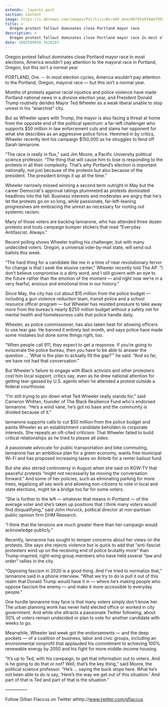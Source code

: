 ```yaml
--- 
extends: _layouts.post 
section: content 
image: https://s.abcnews.com/images/Politics/WireAP_deecb07dfe034def95068dbd07b4af2e_16x9_992.jpg 
title: > 
  Oregon protest fallout dominates close Portland mayor race 
description: > 
  Oregon protest fallout dominates close Portland mayor race In most elections, America wouldn't pay attention to the mayoral race in Portland, Oregon, but this isn't a normal yearPORTLAND, Ore. -- In most election cycles, America wouldn’t pay attention to the Portland, Oregon, mayoral race — but this isn’t a normal year.Hemmed in by critics, Wheeler recently lent his campaign $150,000 as he struggles to fend off Sarah Iannarone.“The race is really in flux,” said Jim Moore, a Pacific University political science professor.Many of those voters are backing Iannarone, who has attended three dozen protests and touts campaign bumper stickers that read “Everyday Antifascist.“I’m still trying to pin down what Ted Wheeler really stands for,” said Cameron Whitten, founder of The Black Resilience Fund who's endorsed Iannarone. 
date: 1602599958.3428183 
--- 
```

Oregon protest fallout dominates close Portland mayor race In most elections, America wouldn't pay attention to the mayoral race in Portland, Oregon, but this isn't a normal year

PORTLAND, Ore. -- In most election cycles, America wouldn’t pay attention to the Portland, Oregon, mayoral race — but this isn’t a normal year.

Months of protests against racial injustice and police violence have made Portland national news in a divisive election year, and President Donald Trump routinely derides Mayor Ted Wheeler as a weak liberal unable to stop unrest in his “anarchist” city.

But as Wheeler spars with Trump, the mayor is also facing a threat at home from the opposite end of the political spectrum: a far-left challenger who supports $50 million in law enforcement cuts and slams her opponent for what she describes as an aggressive police force. Hemmed in by critics, Wheeler recently lent his campaign $150,000 as he struggles to fend off Sarah Iannarone.

“The race is really in flux,” said Jim Moore, a Pacific University political science professor. “The thing that will cause him to lose is responding to the protests in all their complexity. That’s why Portland’s election is important nationally, not just because of the protests but also because of the president. The president brings it up all the time.”

Wheeler narrowly missed winning a second term outright in May but the career Democrat's approval ratings plummeted as protests dominated headlines into the fall. Business interests and moderates are angry that he's let the protests go on so long, while passionate, far-left-leaning progressives are embracing the unrest as necessary for rooting out systemic racism.

Many of those voters are backing Iannarone, who has attended three dozen protests and touts campaign bumper stickers that read “Everyday Antifascist. Always.”

Recent polling shows Wheeler trailing his challenger, but with many undecided voters. Oregon, a universal vote-by-mail state, will send out ballots this week.

“The hard thing for a candidate like me in a time of near revolutionary fervor for change is that I seek the elusive center," Wheeler recently told The AP. "I don’t believe compromise is a dirty word, and I still govern with an eye to the future rather than the emotion of the moment — and right now we’re in a very fearful, anxious and emotional time in our history.”

Since May, the city has cut about $15 million from the police budget — including a gun violence reduction team, transit police and a school resource officer program — but Wheeler has resisted pressure to take away more from the bureau’s nearly $250 million budget without a safety net for mental health and homelessness calls that police handle daily.

Wheeler, as police commissioner, has also taken heat for allowing officers to use tear gas. He banned it entirely last month, and says police have made some mistakes but done some things right, too.

“When people call 911, they expect to get a response. If you’re going to eviscerate the police bureau, then you have to be able to answer the question ... ‘What is the plan to actually fill the gap?’” he said. “And so far, we have not had that conversation.”

But Wheeler's failure to engage with Black activists and other protesters cost him local support, critics say, even as he drew national attention for getting tear-gassed by U.S. agents when he attended a protest outside a federal courthouse.

“I’m still trying to pin down what Ted Wheeler really stands for,” said Cameron Whitten, founder of The Black Resilience Fund who's endorsed Iannarone. “He’s a wind vane, he’s got no base and the community is divided because of it."

Iannarone supports calls to cut $50 million from the police budget and paints Wheeler as an establishment candidate beholden to corporate interests. She repeats an oft-cited criticism: That Wheeler failed to build critical relationships as he tried to please all sides.

A passionate advocate for public transportation and bike commuting, Iannarone has an ambitious plan for a green economy, wants free municipal Wi-Fi and has proposed increasing taxes on Airbnb for a renter bailout fund.

But she also stirred controversy in August when she said on KGW-TV that peaceful protests “might not necessarily be moving the conversation forward.” And some of her policies, such as eliminating parking for more trees, legalizing all sex work and allowing non-citizens to vote in local and state elections, might be a bridge too far for some voters.

“She is further to the left — whatever that means in Portland — of the average voter and she’s taken up positions that I think many voters would find disqualifying,” said John Horvick, political director at non-partisan public opinion firm DHM Research.

“I think that the tensions are much greater there than her campaign would acknowledge publicly.”

Recently, Iannarone has sought to temper concerns about her views on the protests. She says she rejects violence but is quick to add that “anti-fascist protesters wind up on the receiving end of police brutality more” than Trump-inspired, right-wing group members who have held several “law and order” rallies in the city.

“Opposing fascism in 2020 is a good thing. And I’ve tried to normalize that,” Iannarone said in a phone interview. “What we try to do is pull it out of this realm that Donald Trump would have it in — where he’s making people who oppose fascism the enemy — and make it more accessible to everyday people.”

One hurdle Iannarone may face is that many voters simply don't know her. The urban planning wonk has never held elected office or worked in city government. And while she attracts a passionate Twitter following, about 30% of voters remain undecided or plan to vote for another candidate with weeks to go.

Meanwhile, Wheeler last week got the endorsements — and the deep pockets — of a coalition of business, labor and civic groups, including an environmental nonprofit that applauded his commitment to achieving 100% renewable energy by 2050 and his fight for more middle-income housing.

“It’s up to Ted, with his campaign, to get that information out to voters. And is he going to do that or not? Well, that’s the key thing,” said Moore, the political science professor. “He’s ... saying the buck stops here. What he’s not been able to do is say, ‘Here’s the way we get out of this situation.’ And part of that is Ted and part of that is the situation.”

—————

Follow Gillian Flaccus on Twitter athttp://www.twitter.com/gflaccus